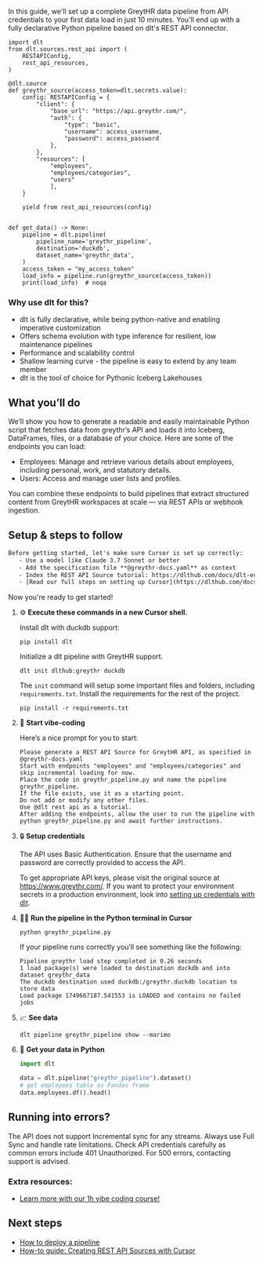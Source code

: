In this guide, we'll set up a complete GreytHR data pipeline from API credentials to your first data load in just 10 minutes. You'll end up with a fully declarative Python pipeline based on dlt's REST API connector.

```python-outcome
import dlt
from dlt.sources.rest_api import (
    RESTAPIConfig,
    rest_api_resources,
)

@dlt.source
def greythr_source(access_token=dlt.secrets.value):
    config: RESTAPIConfig = {
        "client": {
            "base_url": "https://api.greythr.com/",
            "auth": {
                "type": "basic",
                "username": access_username,
                "password": access_password
            },
        },
        "resources": [
            "employees",
            "employees/categories",
            "users"
            ],
    }

    yield from rest_api_resources(config)


def get_data() -> None:
    pipeline = dlt.pipeline(
        pipeline_name='greythr_pipeline',
        destination='duckdb',
        dataset_name='greythr_data', 
    )
    access_token = "my_access_token"
    load_info = pipeline.run(greythr_source(access_token))
    print(load_info)  # noqa
```

### Why use dlt for this?

- dlt is fully declarative, while being python-native and enabling imperative customization
- Offers schema evolution with type inference for resilient, low maintenance pipelines
- Performance and scalability control
- Shallow learning curve - the pipeline is easy to extend by any team member
- dlt is the tool of choice for Pythonic Iceberg Lakehouses

## What you’ll do

We’ll show you how to generate a readable and easily maintainable Python script that fetches data from greythr’s API and loads it into Iceberg, DataFrames, files, or a database of your choice. Here are some of the endpoints you can load:

- Employees: Manage and retrieve various details about employees, including personal, work, and statutory details.
- Users: Access and manage user lists and profiles.

You can combine these endpoints to build pipelines that extract structured content from GreytHR workspaces at scale — via REST APIs or webhook ingestion.

## Setup & steps to follow

```default
Before getting started, let's make sure Cursor is set up correctly:
   - Use a model like Claude 3.7 Sonnet or better
   - Add the specification file **@greythr-docs.yaml** as context
   - Index the REST API Source tutorial: https://dlthub.com/docs/dlt-ecosystem/verified-sources/rest_api/ and add it to context as **@dlt rest api**
   - [Read our full steps on setting up Cursor](https://dlthub.com/docs/dlt-ecosystem/llm-tooling/cursor-restapi#23-configuring-cursor-with-documentation)
```

Now you're ready to get started! 

1. ⚙️ **Execute these commands in a new Cursor shell.**
    
    Install dlt with duckdb support:
    ```shell
    pip install dlt
    ```

    Initialize a dlt pipeline with GreytHR support.
    ```shell
    dlt init dlthub:greythr duckdb
    ```

    The `init` command will setup some important files and folders, including `requirements.txt`. Install the requirements for the rest of the project.
    ```shell
    pip install -r requirements.txt
    ```
    
2. 🤠 **Start vibe-coding**
    
    Here’s a nice prompt for you to start: 
    
    ```prompt
    Please generate a REST API Source for GreytHR API, as specified in @greythr-docs.yaml 
    Start with endpoints "employees" and "employees/categories" and skip incremental loading for now. 
    Place the code in greythr_pipeline.py and name the pipeline greythr_pipeline. 
    If the file exists, use it as a starting point. 
    Do not add or modify any other files. 
    Use @dlt rest api as a tutorial. 
    After adding the endpoints, allow the user to run the pipeline with python greythr_pipeline.py and await further instructions.
    ```

    
3. 🔒 **Setup credentials** 
    
    The API uses Basic Authentication. Ensure that the username and password are correctly provided to access the API.
    
    To get appropriate API keys, please visit the original source at https://www.greythr.com/.
    If you want to protect your environment secrets in a production environment, look into [setting up credentials with dlt](https://dlthub.com/docs/walkthroughs/add_credentials).
    
4. 🏃‍♀️ **Run the pipeline in the Python terminal in Cursor**
    
    ```shell
    python greythr_pipeline.py
    ```
    
    If your pipeline runs correctly you’ll see something like the following:
    
    ```shell
    Pipeline greythr load step completed in 0.26 seconds
    1 load package(s) were loaded to destination duckdb and into dataset greythr_data
    The duckdb destination used duckdb:/greythr.duckdb location to store data
    Load package 1749667187.541553 is LOADED and contains no failed jobs
    ```
    
5. 📈 **See data**
    
    ```shell
    dlt pipeline greythr_pipeline show --marimo
    ```
    
6. 🐍 **Get your data in Python**
    
    ```python
    import dlt

   data = dlt.pipeline("greythr_pipeline").dataset()
   # get employees table as Pandas frame
   data.employees.df().head()
    ```

## Running into errors?

The API does not support Incremental sync for any streams. Always use Full Sync and handle rate limitations. Check API credentials carefully as common errors include 401 Unauthorized. For 500 errors, contacting support is advised.

### Extra resources:

- [Learn more with our 1h vibe coding course!](https://www.youtube.com/watch?v=GGid70rnJuM)

## Next steps

- [How to deploy a pipeline](https://dlthub.com/docs/walkthroughs/deploy-a-pipeline)
- [How-to guide: Creating REST API Sources with Cursor](https://dlthub.com/docs/dlt-ecosystem/llm-tooling/cursor-restapi)